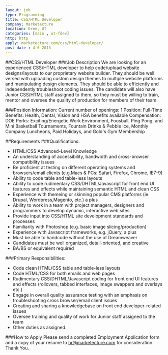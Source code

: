 ```yaml
---
layout: job
type: Programming
title: CSS/HTML Developer
company: Marketecture
location: Orem, UT
categories: [main , ut-fdev]
http: http
apply: marketecture.com/css/html-developer/
post-date : 4-6-2013
---
```


##CSS/HTML Developer
###Job Description
We are looking for an experienced CSS/HTML developer to help code/upload website designs/layouts to our proprietary website builder. They should be well versed with uploading custom design themes to multiple website platforms and manipulating design elements. They should be able to efficiently and independently troubleshoot coding issues. The candidate will also have Junior CSS/HTML staff assigned to them, so they must be willing to train, mentor and oversee the quality of production for members of their team. 

###Position Information:
Current number of openings: 1 Position: Full-Time
Benefits: Health, Dental, Vision and HSA benefits available
Compensation: DOE
Perks: Exciting/Energetic Work Environment, Foosball, Ping Pong, and Mini Basketball Tournaments, Fountain Drinks & Pebble Ice, Monthly Company Luncheons, Paid Holidays, and Gold's Gym Membership

##Requirements
###Qualifications:
* HTML/CSS Advanced-Level Knowledge
* An understanding of accessibility, bandwidth and cross-browser compatibility issues
* Be proficient at testing on different operating systems and browsers/email clients (e.g.Macs & PCs: Safari, Firefox, Chrome, IE7-9)
* Ability to code table and table-less layouts
* Ability to code rudimentary CSS/DHTML/Javascript for front end UI features and effects while maintaining semantic HTML and clean CSS
* Experience with themeing or skinning popular CMS platforms (ie. Drupal, Wordpress,Magento, etc.) a plus
* Ability to work in a team with project managers, designers and programmers to develop dynamic, interactive web sites
* Provide input into CSS/HTML site development standards and processes
* Familiarity with Photoshop (e.g. basic image slicing/production)
* Experience with Javascript frameworks, e.g. jQuery, a plus
* Must be able to handcode without the use of Dreamweaver
* Candidates must be well organized, detail-oriented, and creative
* BA/BS or equivalent required 

###Primary Responsibilities:
* Code clean HTML/CSS table and table-less layouts
* Code HTML/CSS for both emails and web pages
* Rudimentary CSS/DHTML/Javascript coding for front end UI features and effects (rollovers, tabbed interfaces, image swappers and overlays etc.)
* Engage in overall quality assurance testing with an emphasis on troubleshooting cross browser/email client issues
* Creating and sharing a knowledgebase on front end developer-related issues
* Oversee training and quality of work for Junior staff assigned to the team
* Other duties as assigned. 

###How to Apply
Please send a completed Employment Application form and a copy of your resume to hr@marketecture.com for consideration. Thank You.
